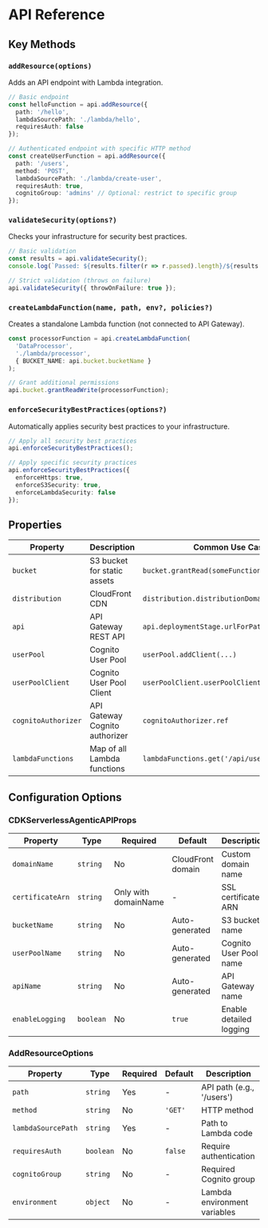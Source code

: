 # API Reference

## Key Methods

### `addResource(options)`
Adds an API endpoint with Lambda integration.

```typescript
// Basic endpoint
const helloFunction = api.addResource({
  path: '/hello',
  lambdaSourcePath: './lambda/hello',
  requiresAuth: false
});

// Authenticated endpoint with specific HTTP method
const createUserFunction = api.addResource({
  path: '/users',
  method: 'POST',
  lambdaSourcePath: './lambda/create-user',
  requiresAuth: true,
  cognitoGroup: 'admins' // Optional: restrict to specific group
});
```

### `validateSecurity(options?)`
Checks your infrastructure for security best practices.

```typescript
// Basic validation
const results = api.validateSecurity();
console.log(`Passed: ${results.filter(r => r.passed).length}/${results.length}`);

// Strict validation (throws on failure)
api.validateSecurity({ throwOnFailure: true });
```

### `createLambdaFunction(name, path, env?, policies?)`
Creates a standalone Lambda function (not connected to API Gateway).

```typescript
const processorFunction = api.createLambdaFunction(
  'DataProcessor',
  './lambda/processor',
  { BUCKET_NAME: api.bucket.bucketName }
);

// Grant additional permissions
api.bucket.grantReadWrite(processorFunction);
```

### `enforceSecurityBestPractices(options?)`
Automatically applies security best practices to your infrastructure.

```typescript
// Apply all security best practices
api.enforceSecurityBestPractices();

// Apply specific security practices
api.enforceSecurityBestPractices({
  enforceHttps: true,
  enforceS3Security: true,
  enforceLambdaSecurity: false
});
```

## Properties

| Property | Description | Common Use Case |
|----------|-------------|----------------|
| `bucket` | S3 bucket for static assets | `bucket.grantRead(someFunction)` |
| `distribution` | CloudFront CDN | `distribution.distributionDomainName` |
| `api` | API Gateway REST API | `api.deploymentStage.urlForPath('/api')` |
| `userPool` | Cognito User Pool | `userPool.addClient(...)` |
| `userPoolClient` | Cognito User Pool Client | `userPoolClient.userPoolClientId` |
| `cognitoAuthorizer` | API Gateway Cognito authorizer | `cognitoAuthorizer.ref` |
| `lambdaFunctions` | Map of all Lambda functions | `lambdaFunctions.get('/api/users')?.function` |

## Configuration Options

### CDKServerlessAgenticAPIProps

| Property | Type | Required | Default | Description |
|----------|------|----------|---------|-------------|
| `domainName` | `string` | No | CloudFront domain | Custom domain name |
| `certificateArn` | `string` | Only with domainName | - | SSL certificate ARN |
| `bucketName` | `string` | No | Auto-generated | S3 bucket name |
| `userPoolName` | `string` | No | Auto-generated | Cognito User Pool name |
| `apiName` | `string` | No | Auto-generated | API Gateway name |
| `enableLogging` | `boolean` | No | `true` | Enable detailed logging |

### AddResourceOptions

| Property | Type | Required | Default | Description |
|----------|------|----------|---------|-------------|
| `path` | `string` | Yes | - | API path (e.g., '/users') |
| `method` | `string` | No | `'GET'` | HTTP method |
| `lambdaSourcePath` | `string` | Yes | - | Path to Lambda code |
| `requiresAuth` | `boolean` | No | `false` | Require authentication |
| `cognitoGroup` | `string` | No | - | Required Cognito group |
| `environment` | `object` | No | - | Lambda environment variables |